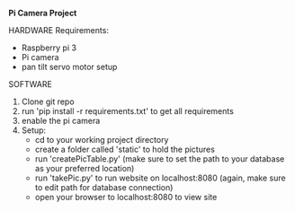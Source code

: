 **Pi Camera Project**

HARDWARE Requirements:
- Raspberry pi 3
- Pi camera
- pan tilt servo motor setup

SOFTWARE
   1. Clone git repo
   2. run 'pip install -r requirements.txt' to get all requirements
   3. enable the pi camera
   4. Setup:
      - cd to your working project directory
      - create a folder called 'static' to hold the pictures
      - run 'createPicTable.py' (make sure to set the path to your database as your preferred location)
      - run 'takePic.py' to run website on localhost:8080 (again, make sure to edit path for database connection)
      - open your browser to localhost:8080 to view site
